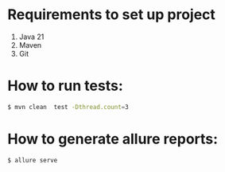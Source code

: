 # Requirements to set up project
1. Java 21
2. Maven
3. Git

# How to run tests:
```bash
$ mvn clean  test -Dthread.count=3
```

# How to generate allure reports:
```bash
$ allure serve
```
